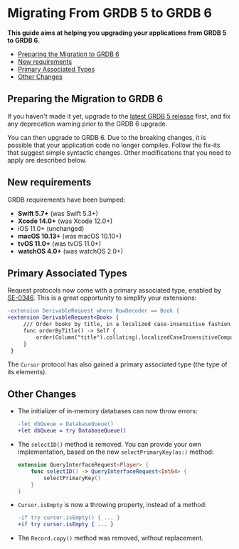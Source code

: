 Migrating From GRDB 5 to GRDB 6
===============================

**This guide aims at helping you upgrading your applications from GRDB 5 to GRDB 6.**

- [Preparing the Migration to GRDB 6](#preparing-the-migration-to-grdb-6)
- [New requirements](#new-requirements)
- [Primary Associated Types](#primary-associated-types)
- [Other Changes](#other-changes)


## Preparing the Migration to GRDB 6

If you haven't made it yet, upgrade to the [latest GRDB 5 release](https://github.com/groue/GRDB.swift/tags) first, and fix any deprecation warning prior to the GRDB 6 upgrade.

You can then upgrade to GRDB 6. Due to the breaking changes, it is possible that your application code no longer compiles. Follow the fix-its that suggest simple syntactic changes. Other modifications that you need to apply are described below.

## New requirements

GRDB requirements have been bumped:

- **Swift 5.7+** (was Swift 5.3+)
- **Xcode 14.0+** (was Xcode 12.0+)
- iOS 11.0+ (unchanged)
- **macOS 10.13+** (was macOS 10.10+)
- **tvOS 11.0+** (was tvOS 11.0+)
- **watchOS 4.0+** (was watchOS 2.0+)

## Primary Associated Types

Request protocols now come with a primary associated type, enabled by [SE-0346](https://github.com/apple/swift-evolution/blob/main/proposals/0346-light-weight-same-type-syntax.md). This is a great opportunity to simplify your extensions:

```diff
-extension DerivableRequest where RowDecoder == Book {
+extension DerivableRequest<Book> {
     /// Order books by title, in a localized case-insensitive fashion
     func orderByTitle() -> Self {
         order(Column("title").collating(.localizedCaseInsensitiveCompare))
     }
 }
```

The `Cursor` protocol has also gained a primary associated type (the type of its elements).

## Other Changes

- The initializer of in-memory databases can now throw errors:

    ```diff
    -let dbQueue = DatabaseQueue()
    +let dbQueue = try DatabaseQueue()
    ```

- The `selectID()` method is removed. You can provide your own implementation, based on the new `selectPrimaryKey(as:)` method:

    ```swift
    extension QueryInterfaceRequest<Player> {
        func selectID() -> QueryInterfaceRequest<Int64> {
            selectPrimaryKey()
        }
    }
    ```

- `Cursor.isEmpty` is now a throwing property, instead of a method:
    
    ```diff
    -if try cursor.isEmpty() { ... }
    +if try cursor.isEmpty { ... }
    ```

- The `Record.copy()` method was removed, without replacement.
